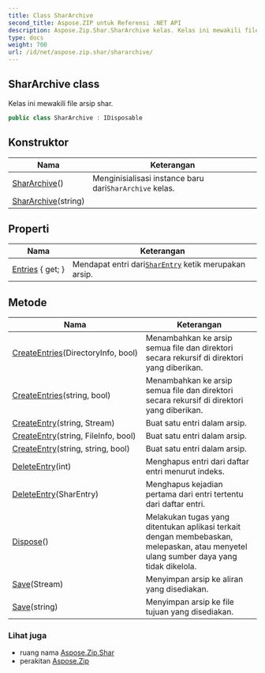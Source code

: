 ```yaml
---
title: Class SharArchive
second_title: Aspose.ZIP untuk Referensi .NET API
description: Aspose.Zip.Shar.SharArchive kelas. Kelas ini mewakili file arsip shar.
type: docs
weight: 700
url: /id/net/aspose.zip.shar/shararchive/
---
```

## SharArchive class

Kelas ini mewakili file arsip shar.

```csharp
public class SharArchive : IDisposable
```

## Konstruktor

| Nama | Keterangan |
| --- | --- |
| [SharArchive](shararchive/#constructor)() | Menginisialisasi instance baru dari`SharArchive` kelas. |
| [SharArchive](shararchive/#constructor_1)(string) |  |

## Properti

| Nama | Keterangan |
| --- | --- |
| [Entries](../../aspose.zip.shar/shararchive/entries/) { get; } | Mendapat entri dari[`SharEntry`](../sharentry/) ketik merupakan arsip. |

## Metode

| Nama | Keterangan |
| --- | --- |
| [CreateEntries](../../aspose.zip.shar/shararchive/createentries/#createentries)(DirectoryInfo, bool) | Menambahkan ke arsip semua file dan direktori secara rekursif di direktori yang diberikan. |
| [CreateEntries](../../aspose.zip.shar/shararchive/createentries/#createentries_1)(string, bool) | Menambahkan ke arsip semua file dan direktori secara rekursif di direktori yang diberikan. |
| [CreateEntry](../../aspose.zip.shar/shararchive/createentry/#createentry_1)(string, Stream) | Buat satu entri dalam arsip. |
| [CreateEntry](../../aspose.zip.shar/shararchive/createentry/#createentry)(string, FileInfo, bool) | Buat satu entri dalam arsip. |
| [CreateEntry](../../aspose.zip.shar/shararchive/createentry/#createentry_2)(string, string, bool) | Buat satu entri dalam arsip. |
| [DeleteEntry](../../aspose.zip.shar/shararchive/deleteentry/#deleteentry_1)(int) | Menghapus entri dari daftar entri menurut indeks. |
| [DeleteEntry](../../aspose.zip.shar/shararchive/deleteentry/#deleteentry)(SharEntry) | Menghapus kejadian pertama dari entri tertentu dari daftar entri. |
| [Dispose](../../aspose.zip.shar/shararchive/dispose/)() | Melakukan tugas yang ditentukan aplikasi terkait dengan membebaskan, melepaskan, atau menyetel ulang sumber daya yang tidak dikelola. |
| [Save](../../aspose.zip.shar/shararchive/save/#save)(Stream) | Menyimpan arsip ke aliran yang disediakan. |
| [Save](../../aspose.zip.shar/shararchive/save/#save_1)(string) | Menyimpan arsip ke file tujuan yang disediakan. |

### Lihat juga

* ruang nama [Aspose.Zip.Shar](../../aspose.zip.shar/)
* perakitan [Aspose.Zip](../../)


